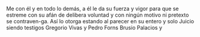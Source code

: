 Me con él y en todo lo demás, a él le da su fuerza y vigor para que se estreme con su afán de delibera voluntad y con ningún motivo ni pretexto se contraven-ga. Así lo otorga estando al parecer en su entero y solo Juicio siendo testigos Gregorio Vivas y Pedro Forns Brusio Palacios y